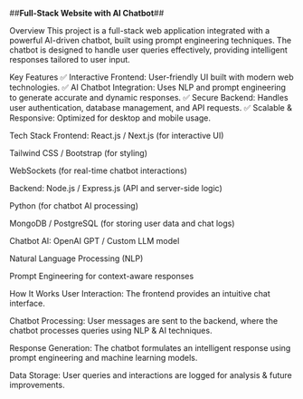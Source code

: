 ##**Full-Stack Website with AI Chatbot**##

Overview
This project is a full-stack web application integrated with a powerful AI-driven chatbot, built using prompt engineering techniques. The chatbot is designed to handle user queries effectively, providing intelligent responses tailored to user input.

Key Features
✅ Interactive Frontend: User-friendly UI built with modern web technologies.
✅ AI Chatbot Integration: Uses NLP and prompt engineering to generate accurate and dynamic responses.
✅ Secure Backend: Handles user authentication, database management, and API requests.
✅ Scalable & Responsive: Optimized for desktop and mobile usage.

Tech Stack
Frontend:
React.js / Next.js (for interactive UI)

Tailwind CSS / Bootstrap (for styling)

WebSockets (for real-time chatbot interactions)

Backend:
Node.js / Express.js (API and server-side logic)

Python (for chatbot AI processing)

MongoDB / PostgreSQL (for storing user data and chat logs)

Chatbot AI:
OpenAI GPT / Custom LLM model

Natural Language Processing (NLP)

Prompt Engineering for context-aware responses

How It Works
User Interaction: The frontend provides an intuitive chat interface.

Chatbot Processing: User messages are sent to the backend, where the chatbot processes queries using NLP & AI techniques.

Response Generation: The chatbot formulates an intelligent response using prompt engineering and machine learning models.

Data Storage: User queries and interactions are logged for analysis & future improvements.
